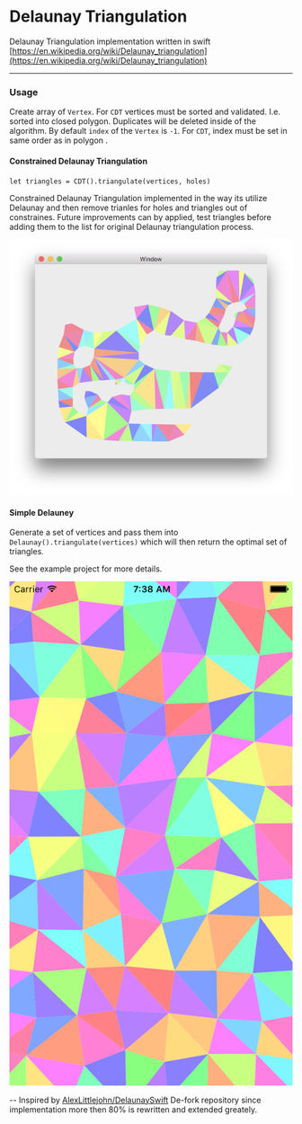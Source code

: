 # Delaunay Triangulation
Delaunay Triangulation implementation written in swift [https://en.wikipedia.org/wiki/Delaunay_triangulation](https://en.wikipedia.org/wiki/Delaunay_triangulation)

---

### Usage

Create array of `Vertex`. 
For `CDT` vertices must be sorted and validated. I.e. sorted into closed polygon. 
Duplicates will be deleted inside of the algorithm.
By default `index` of the `Vertex` is `-1`. For `CDT`, index must be set in same order as in polygon . 

#### Constrained Delaunay Triangulation

`let triangles = CDT().triangulate(vertices, holes)`

Constrained Delaunay Triangulation implemented in the way its utilize Delaunay and then remove trianles for holes and triangles out of constraines. Future improvements can by applied, test triangles before adding them to the list for original Delaunay triangulation process.

![Triangulation Example](triangulation_CDT.png)

#### Simple Delauney
Generate a set of vertices and pass them into `Delaunay().triangulate(vertices)` which will then return the optimal set of triangles.

See the example project for more details.

![Triangulation Example](triangulation.png)


--
Inspired by [AlexLittlejohn/DelaunaySwift](https://github.com/AlexLittlejohn/DelaunaySwift)
De-fork repository since implementation more then 80% is rewritten and extended greately.


